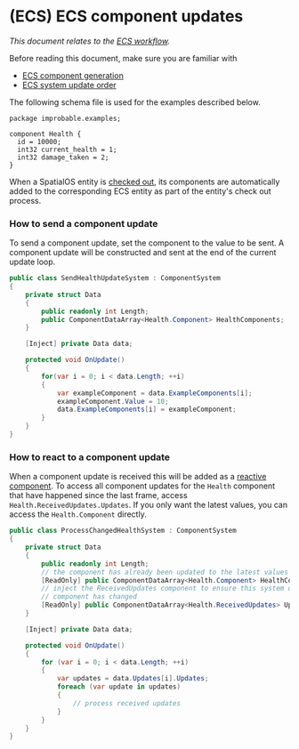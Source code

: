 [//]: # (Doc of docs reference 33)
[//]: # (TODO - Tech writer review)

#  (ECS) ECS component updates
 _This document relates to the [ECS workflow](../intro-workflows-spos-entities.md)._

Before reading this document, make sure you are familiar with
  * [ECS component generation](./ecs-component-generation.md)
  * [ECS system update order](./ecs-system-update-order.md)

The following schema file is used for the examples described below.

```
package improbable.examples;

component Health {
  id = 10000;
  int32 current_health = 1;
  int32 damage_taken = 2;
}
```

When a SpatialOS entity is [checked out](entity-checkout-process.md), its components are automatically added to the corresponding ECS entity as part of the entity's check out process.

### How to send a component update
To send a component update, set the component to the value to be sent. A component update will be constructed and sent at the end of the current update loop.
```csharp
public class SendHealthUpdateSystem : ComponentSystem
{
    private struct Data
    {
        public readonly int Length;
        public ComponentDataArray<Health.Component> HealthComponents;
    }

    [Inject] private Data data;

    protected void OnUpdate()
    {
        for(var i = 0; i < data.Length; ++i)
        {
            var exampleComponent = data.ExampleComponents[i];
            exampleComponent.Value = 10;
            data.ExampleComponents[i] = exampleComponent;
        }
    }
}
```

### How to react to a component update

When a component update is received this will be added as a [reactive component](reactive-components.md).
To access all component updates for the `Health` component that have happened since the last frame, access `Health.ReceivedUpdates.Updates`.
If you only want the latest values, you can access the `Health.Component` directly.

```csharp
public class ProcessChangedHealthSystem : ComponentSystem
{
    private struct Data
    {
        public readonly int Length;
        // the component has already been updated to the latest values
        [ReadOnly] public ComponentDataArray<Health.Component> HealthComponents;
        // inject the ReceivedUpdates component to ensure this system only runs when the
        // component has changed
        [ReadOnly] public ComponentDataArray<Health.ReceivedUpdates> Updates;
    }

    [Inject] private Data data;

    protected void OnUpdate()
    {
        for (var i = 0; i < data.Length; ++i)
        {
            var updates = data.Updates[i].Updates;
            foreach (var update in updates)
            {
                // process received updates
            }
        }
    }
}
```
